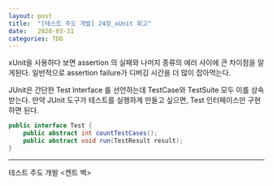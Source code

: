 ```yaml
---
layout: post
title:  "[테스트 주도 개발] 24장_xUnit 회고"
date:   2020-03-31
categories: TDD
---
```


xUnit을 사용하다 보면 assertion 의 실패와 나머지 종류의 에러 사이에 큰 차이점을 알게된다. 일반적으로 assertion failure가 디버깅 시간을 더 많이 잡아먹는다.

JUnit은 간단한 Test Interface 를 선언하는데 TestCase와 TestSuite 모두 이를 상속받는다. 만약 JUnit 도구가 테스트를 실행하게 만들고 싶으면, Test 인터페이스만 구현하면 된다.

```java
public interface Test {
	public abstract int countTestCases();
	public abstract void run(TestResult result);
}
```

---

테스트 주도 개발 <켄트 벡>

